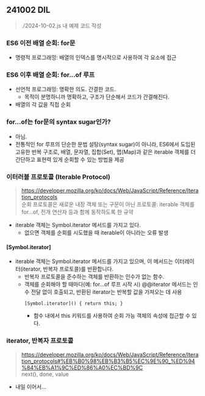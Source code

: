 ## 241002 DIL

> ./2024-10-02.js 내 예제 코드 작성

### ES6 이전 배열 순회: for문

- 명령적 프로그래밍: 배열의 인덱스를 명시적으로 사용하여 각 요소에 접근

### ES6 이후 배열 순회: for...of 루프

- 선언적 프로그래밍: 명확한 의도. 간결한 코드.
  - 목적이 분명하니까 명확하고, 구조가 단순해서 코드가 간결해진다.
- 배열의 각 값을 직접 순회

### for...of는 for문의 syntax sugar인가?

- 아님.
- 전통적인 for 루프의 단순한 문법 설탕(syntax sugar)이 아니라, ES6에서 도입된 고유한 반복 구조로, 배열, 문자열, 집합(Set), 맵(Map)과 같은 iterable 객체를 더 간단하고 표현력 있게 순회할 수 있는 방법을 제공

### 이터러블 프로토콜 (Iterable Protocol)

> https://developer.mozilla.org/ko/docs/Web/JavaScript/Reference/Iteration_protocols  
> 순회 프로토콜은 새로운 내장 객체 또는 구문이 아닌 프로토콜: iterable 객체를 for...of, 전개 연산자 등과 함께 동작하도록 한 규약

- iterable 객체는 Symbol.iterator 메서드를 가지고 있다.
  - 없으면 객체를 순회를 시도했을 때 iterable이 아니라는 오류 발생

#### [Symbol.iterator]

- iterable 객체는 Symbol.iterator 메서드를 가지고 있으며, 이 메서드는 이터레이터(iterator, 반복자 프로토콜)를 반환합니다.
  - 반복자 프로토콜을 준수하는 객체를 반환하는 인수가 없는 함수.
  - 객체를 순회해야 할 때마다(예: for...of 루프 시작 시) @@iterator 메서드는 인수 전달 없이 호출되고, 반환된 iterator는 반복할 값을 가져오는 데 사용
    ```
    [Symbol.iterator]() { return this; }
    ```
    - 함수 내에서 this 키워드를 사용하여 순회 가능 객체의 속성에 접근할 수 있다.

### iterator, 반복자 프로토콜

> https://developer.mozilla.org/ko/docs/Web/JavaScript/Reference/Iteration_protocols#%EB%B0%98%EB%B3%B5%EC%9E%90_%ED%94%84%EB%A1%9C%ED%86%A0%EC%BD%9C  
> next(), done, value

- 내일 이어서...
